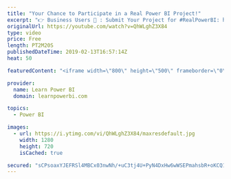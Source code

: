 ```yaml
---
title: "Your Chance to Participate in a Real Power BI Project!"
excerpt: "👉 Business Users 🏢 : Submit Your Project for #RealPowerBI: https://www.learnpowerbi.com/realpowerbi  👉 Learn Power BI Students (Pro Level): Apply to Work on a #RealPowerBI Project: https://www.learnpowerbi.com/real-for-pro-students  👉 Enroll in the Learn Power BI Program: https://web.learnpowerbi.com/waitlist-invite/"
originalUrl: https://youtube.com/watch?v=QhWLghZ3X84
type: video
price: Free
length: PT2M20S
publishedDateTime: 2019-02-13T16:57:14Z
heat: 50

featuredContent: "<iframe width=\"800\" height=\"500\" frameborder=\"0\" src=\"https://www.youtube.com/embed/QhWLghZ3X84\" allow=\"accelerometer; autoplay; encrypted-media; gyroscope; picture-in-picture\" allowfullscreen></iframe>"

provider:
  name: Learn Power BI
  domain: learnpowerbi.com

topics:
  - Power BI

images:
  - url: https://i.ytimg.com/vi/QhWLghZ3X84/maxresdefault.jpg
    width: 1280
    height: 720
    isCached: true

secured: "sCPsoaxYJEFRSl4MBCx03nwNh/+uC3tj4U+PyN4DxHw6wWSEPmahsbR+oKCQ1dBu2DYeJzXFzki4xkL7fes1jr8d+Be8sJiLUPsqouUMfYtR1bENjV6foo0liSlgRo/I52RCm87UcxlNnCZz6AVBbW2R17kSzzdwa6DzuOdoDdzO0JD8HemDI4MovA02FiUMRi1z/p5auK9axojDr2X4ffXqZe+3qyT0/W5OGpxbMyE73K8+dSTG8zfvH+Gm0dHHS1wMGRDiHggtIYeKQ/9ZQhAQ5z/Av+zRYBghLuargOzM3PzwhZcin0Z2LVUMO2BuUvlwWJnk9IkpREaBDQnW9A5ipJ0VQ0XnydIbTl/dGNM5itULO09UB4U5L6uVpCkkqTJmmNbOUUfmPqu7FvRbR3OMSa50OzDmbeDYy2tJm8w=;xnThBcyxm5HMDgb3IcsCmA=="
---
```


